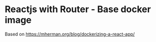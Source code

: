 # Reactjs with Router - Base docker image

Based on https://mherman.org/blog/dockerizing-a-react-app/
